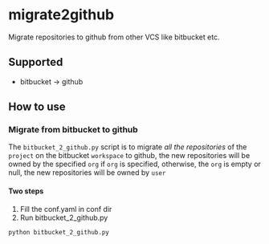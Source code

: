 # migrate2github
Migrate repositories to github from other VCS like bitbucket etc.

## Supported
- bitbucket -> github

## How to use
### Migrate from bitbucket to github
The `bitbucket_2_github.py` script is to migrate *all the repositories* of the `project` 
on the bitbucket `workspace` to github, the new repositories will be owned by the specified `org`
if `org` is specified, otherwise, the `org` is empty or null, the new repositories will be owned 
by `user`
#### Two steps
1. Fill the conf.yaml in conf dir
2. Run bitbucket_2_github.py
```shell script
python bitbucket_2_github.py
```
